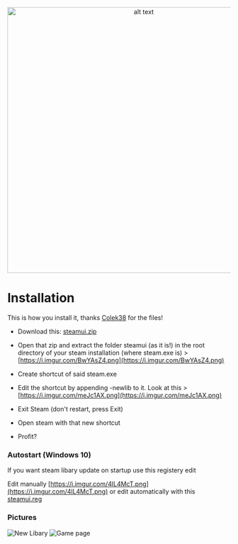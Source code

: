
<p align="center">
<img src="https://i.imgur.com/SqVtqM9.png" alt="alt text" width="600px" height="auto">
</p>

# Installation
This is how you install it, thanks  [Colek38](https://www.reddit.com/user/Colek38/)  for the files!
- Download this:  [steamui.zip](https://steamcdn-a.akamaihd.net/client/csgo_steamui_websrc_all.zip.8af5e297faf24667a734d24612abc35f7f54576c)

- Open that zip and extract the folder steamui (as it is!) in the root directory of your steam installation (where steam.exe is) >  [https://i.imgur.com/BwYAsZ4.png](https://i.imgur.com/BwYAsZ4.png)

- Create shortcut of said steam.exe

- Edit the shortcut by appending -newlib to it. Look at this >  [https://i.imgur.com/meJc1AX.png](https://i.imgur.com/meJc1AX.png)

- Exit Steam (don't restart, press Exit)

- Open steam with that new shortcut

- Profit?

### Autostart (Windows 10)
If you want steam libary update on startup use this registery edit

Edit manually [https://i.imgur.com/4lL4McT.png](https://i.imgur.com/4lL4McT.png) or
edit automatically with this [steamui.reg](https://steamcdn-a.akamaihd.net/client/csgo_steamui_websrc_all.zip.8af5e297faf24667a734d24612abc35f7f54576c)

### Pictures
![New Libary](https://i.imgur.com/Kp7ejsb.png) ![Game page](https://i.imgur.com/a0d1yts.png)